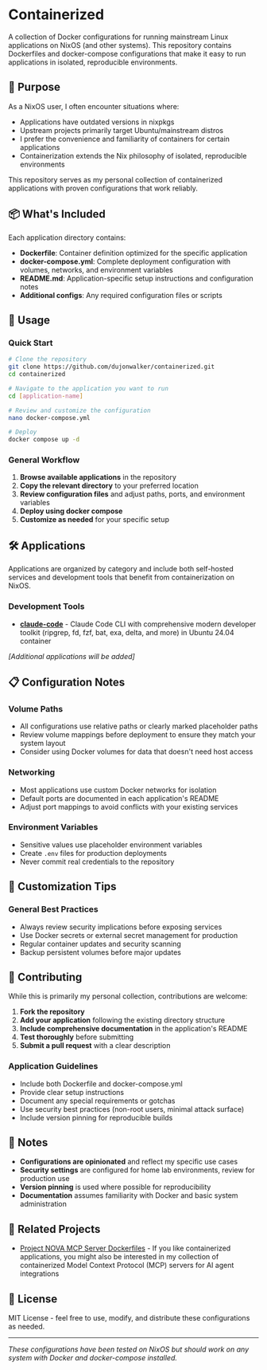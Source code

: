 # Containerized

A collection of Docker configurations for running mainstream Linux applications on NixOS (and other systems). This repository contains Dockerfiles and docker-compose configurations that make it easy to run applications in isolated, reproducible environments.

## 🎯 Purpose

As a NixOS user, I often encounter situations where:
- Applications have outdated versions in nixpkgs
- Upstream projects primarily target Ubuntu/mainstream distros
- I prefer the convenience and familiarity of containers for certain applications
- Containerization extends the Nix philosophy of isolated, reproducible environments

This repository serves as my personal collection of containerized applications with proven configurations that work reliably.

## 📦 What's Included

Each application directory contains:
- **Dockerfile**: Container definition optimized for the specific application
- **docker-compose.yml**: Complete deployment configuration with volumes, networks, and environment variables
- **README.md**: Application-specific setup instructions and configuration notes
- **Additional configs**: Any required configuration files or scripts

## 🚀 Usage

### Quick Start
```bash
# Clone the repository
git clone https://github.com/dujonwalker/containerized.git
cd containerized

# Navigate to the application you want to run
cd [application-name]

# Review and customize the configuration
nano docker-compose.yml

# Deploy
docker compose up -d
```

### General Workflow
1. **Browse available applications** in the repository
2. **Copy the relevant directory** to your preferred location
3. **Review configuration files** and adjust paths, ports, and environment variables
4. **Deploy using docker compose**
5. **Customize as needed** for your specific setup

## 🛠️ Applications

Applications are organized by category and include both self-hosted services and development tools that benefit from containerization on NixOS.

### Development Tools
- **[claude-code](claude-code/)** - Claude Code CLI with comprehensive modern developer toolkit (ripgrep, fd, fzf, bat, exa, delta, and more) in Ubuntu 24.04 container

*[Additional applications will be added]*

## 📋 Configuration Notes

### Volume Paths
- All configurations use relative paths or clearly marked placeholder paths
- Review volume mappings before deployment to ensure they match your system layout
- Consider using Docker volumes for data that doesn't need host access

### Networking
- Most applications use custom Docker networks for isolation
- Default ports are documented in each application's README
- Adjust port mappings to avoid conflicts with your existing services

### Environment Variables
- Sensitive values use placeholder environment variables
- Create `.env` files for production deployments
- Never commit real credentials to the repository

## 🔧 Customization Tips

### General Best Practices
- Always review security implications before exposing services
- Use Docker secrets or external secret management for production
- Regular container updates and security scanning
- Backup persistent volumes before major updates

## 🤝 Contributing

While this is primarily my personal collection, contributions are welcome:

1. **Fork the repository**
2. **Add your application** following the existing directory structure
3. **Include comprehensive documentation** in the application's README
4. **Test thoroughly** before submitting
5. **Submit a pull request** with a clear description

### Application Guidelines
- Include both Dockerfile and docker-compose.yml
- Provide clear setup instructions
- Document any special requirements or gotchas
- Use security best practices (non-root users, minimal attack surface)
- Include version pinning for reproducible builds

## 📝 Notes

- **Configurations are opinionated** and reflect my specific use cases
- **Security settings** are configured for home lab environments, review for production use
- **Version pinning** is used where possible for reproducibility
- **Documentation** assumes familiarity with Docker and basic system administration

## 🔗 Related Projects

- [Project NOVA MCP Server Dockerfiles](https://github.com/dujonwalker/project-nova/tree/main/mcp-server-dockerfiles) - If you like containerized applications, you might also be interested in my collection of containerized Model Context Protocol (MCP) servers for AI agent integrations

## 📄 License

MIT License - feel free to use, modify, and distribute these configurations as needed.

---

*These configurations have been tested on NixOS but should work on any system with Docker and docker-compose installed.*
